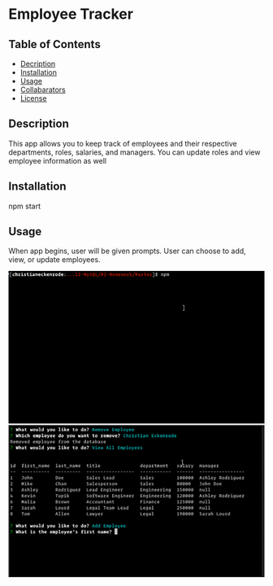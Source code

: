 # Employee Tracker


## Table of Contents

* [Decription](#description)
* [Installation](#installation)
* [Usage](#usage)
* [Collabarators](#collabarators)
* [License](#licenses)

## Description
This app allows you to keep track of employees and their respective departments, roles, salaries, and managers.  You can update roles and view employee information as well

## Installation
npm start

## Usage
When app begins, user will be given prompts.  User can choose to add, view, or update employees.

![](assets/employee-tracker.gif)
![](assets/epmtrackscreenshot.PNG)
